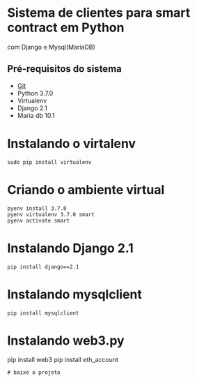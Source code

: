 # Sistema de clientes para smart contract em Python
com Django e Mysql(MariaDB)
## Pré-requisitos do sistema

- [Git](https://git-scm.com)
- Python 3.7.0
- Virtualenv
- Django 2.1
- Maria db 10.1

# Instalando o virtalenv
```
sudo pip install virtualenv
```
# Criando o ambiente virtual
```
pyenv install 3.7.0 
pyenv virtualenv 3.7.0 smart 
pyenv activate smart
```
# Instalando Django 2.1
```
pip install django==2.1
```
# Instalando mysqlclient
```
pip install mysqlclient
```
# Instalando web3.py
pip install web3
pip install eth_account
```
# baixe o projeto
